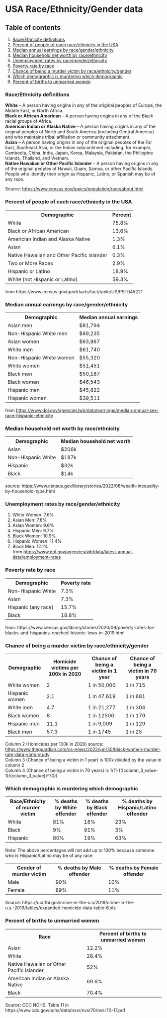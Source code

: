 # USA Race/Ethnicity/Gender data

## Table of contents
1. [Race/Ethnicity definitions](#race_ethnicity_definitions)
2. [Percent of people of each race/ethnicity in the USA](#percent_of_each_race)
3. [Median annual earnings by race/gender/ethnicity](#median_annual_earnings)
4. [Median household net worth by race/ethnicity](#median_household_net_worth)
5. [Unemployment rates by race/gender/ethnicity](#unemployment_rate)
6. [Poverty rate by race](#poverty_rate)
7. [Chance of being a murder victim by race/ethnicity/gender](#chance_of_being_murder_victim)
8. [Which demographic is murdering which demographic](#which_demographic_is_murdering_which_demographic)
9. [Percent of births to unmarried women](#percent_of_births_to_unmarried_women)

### Race/Ethnicity definitions <a name="race_ethnicity_definitions"></a>
<b>White</b> – A person having origins in any of the original peoples of Europe, the Middle East, or North Africa.<br>
<b>Black or African American</b> – A person having origins in any of the Black racial groups of Africa.<br>
<b>American Indian or Alaska Native</b> – A person having origins in any of the original peoples of North and South America (including Central America) and who maintains tribal affiliation or community attachment.<br>
<b>Asian</b> – A person having origins in any of the original peoples of the Far East, Southeast Asia, or the Indian subcontinent including, for example, Cambodia, China, India, Japan, Korea, Malaysia, Pakistan, the Philippine Islands, Thailand, and Vietnam.<br>
<b>Native Hawaiian or Other Pacific Islander</b> – A person having origins in any of the original peoples of Hawaii, Guam, Samoa, or other Pacific Islands.<br>
People who identify their origin as Hispanic, Latino, or Spanish may be of any race.

Source: https://www.census.gov/topics/population/race/about.html


### Percent of people of each race/ethnicity in the USA <a name="percent_of_each_race"></a>
<table>
  <tr><th>Demographic</th><th>Percent</th></tr>
  <tr><td>White</td><td>75.8%</td></tr>
  <tr><td>Black or African American</td><td>13.6%</td></tr>
  <tr><td>Americian Indian and Alaska Native</td><td>1.3%</td></tr>
  <tr><td>Asian</td><td>6.1%</td></tr>
  <tr><td>Native Hawaiian and Other Pacific Islander</td><td>0.3%</td></tr>
  <tr><td>Two or More Races</td><td>2.9%</td></tr>
  <tr><td>Hispanic or Latino</td><td>18.9%</td></tr>
  <tr><td>White (not Hispanic or Latino)</td><td>59.3%</td></tr>
</table>
from https://www.census.gov/quickfacts/fact/table/US/PST045221

### Median annual earnings by race/gender/ethnicity <a name="median_annual_earnings"></a>
<table>
  <tr><th>Demographic</th><th>Median annual earnings</th></tr>
  <tr><td>Asian men</td><td>$81,794</td></tr>
  <tr><td>Non-Hispanic White men</td><td>$69,235</td></tr>
  <tr><td>Asian women</td><td>$63,867</td></tr>
  <tr><td>White men</td><td>$61,740</td></tr>
  <tr><td>Non-Hispanic White women</td><td>$55,320</td></tr>
  <tr><td>White women</td><td>$51,451</td></tr>
  <tr><td>Black men</td><td>$50,187</td></tr>
  <tr><td>Black women</td><td>$46,543</td></tr>
  <tr><td>Hispanic men</td><td>$45,822</td></tr>
  <tr><td>Hispanic women</td><td>$39,511</td></tr>
</table>
  
from https://www.dol.gov/agencies/wb/data/earnings/median-annual-sex-race-hispanic-ethnicity

### Median household net worth by race/ethnicity <a name = "median_household_net_worth"></a>
<table>
  <tr><th>Demographic</th><th>Median household net worth</th></tr>
  <tr><td>Asian</td><td>$206k</td></tr>
  <tr><td>Non-Hispanic White</td><td>$187k</td></tr>
  <tr><td>Hispanic</td><td>$32k</td></tr>
  <tr><td>Black</td><td>$14k</td></tr>
</table>
source: https://www.census.gov/library/stories/2022/08/wealth-inequality-by-household-type.html

### Unemployment rates by race/gender/ethnicity <a name="unemployment_rate"></a>
1) White Women: 7.6%<br>
2) Asian Men: 7.8%<br>
3) Asian Women: 9.6%<br>
4) Hispanic Men: 9.7%<br>
5) Black Women: 10.9%<br>
6) Hispanic Women: 11.4%<br>
7) Black Men: 12.1%<br>
from https://www.dol.gov/agencies/wb/data/latest-annual-data/employment-rates
 
### Poverty rate by race <a name="poverty_rate"></a>
<table>
  <tr><th>Demographic</th><th>Poverty rate</th></tr>
  <tr><td>Non-Hispanic White</td><td>7.3%</td></tr>
  <tr><td>Asian</td><td>7.3%</td></tr>
  <tr><td>Hispanic (any race)</td><td>15.7%</td></tr>
  <tr><td>Black</td><td>18.8%</td></tr>
</table>
from: https://www.census.gov/library/stories/2020/09/poverty-rates-for-blacks-and-hispanics-reached-historic-lows-in-2019.html

### Chance of being a murder victim by race/ethnicity/gender <a name = "chance_of_being_murder_victim"></a>

<table>
  <tr>
    <th>Demographic</th>
    <th>Homicide victims per 100k in 2020</th>
    <th>Chance of being a victim in 1 year</th>
    <th>Chance of being a victim in 70 years</th>
  </tr>
  <tr>
    <td>White women</td>
    <td>2</td>
    <td>1 in 50,000</td>
    <td>1 in 715</td>
  </tr>
  <tr>
    <td>Hispanic women</td>
    <td>2.1</td>
    <td>1 in 47,619</td>
    <td>1 in 681</td>
  </tr>
  <tr>
    <td>White men</td>
    <td>4.7</td>
    <td>1 in 21,277</td>
    <td>1 in 304</td>
  </tr>
  <tr>
    <td>Black women</td>
    <td>8</td>
    <td>1 in 12500</td>
    <td>1 in 179</td>
  </tr>
  <tr>
    <td>Hispanic men</td>
    <td>11.1</td>
    <td>1 in 9,009</td>
    <td>1 in 129</td>
  </tr>
  <tr>
    <td>Black men</td>
    <td>57.3</td>
    <td>1 in 1745</td>
    <td>1 in 25</td>
  </tr>
</table>

Column 2 (Homicides per 100k in 2020) source: https://www.theguardian.com/us-news/2022/jun/30/black-women-murder-rate-data-stats-study<br>
Column 3 (Chance of being a victim in 1 year) is 100k divided by the value in column 2<br>
Column 4 (Chance of being a victim in 70 years) is 1/(1-(((column_3_value-1)/(column_3_value))^70))

### Which demographic is murdering which demographic <a name = "which_demographic_is_murdering_which_demographic"></a>
<table>
  <th>Race/Ethnicity of murder victim</th>
  <th>% deaths by White offender</th>
  <th>% deaths by Black offender</th>
  <th>% deaths by Hispanic/Latino offender</th>
  <tr>
    <td>White</td>
    <td>81%</td>
    <td>18%</td>
    <td>23%</td>
  </tr>
  <tr>
    <td>Black</td>
    <td>9%</td>
    <td>91%</td>
    <td>3%</td>
  </tr>
  <tr>
    <td>Hispanic</td>
    <td>80%</td>
    <td>19%</td>
    <td>63%</td>
  </tr>
</table>
Note: The above percentages will not add up to 100% because someone who is Hispanic/Latino may be of any race
<table>
  <th>Gender of murder victim</th>
  <th>% deaths by Male offender</th>
  <th>% deaths by Female offender</th>
  <tr>
    <td>Male</td>
    <td>90%</td>
    <td>10%</td>
  </tr>
  <tr>
    <td>Female</td>
    <td>89%</td>
    <td>11%</td>
  </tr>
</table>
Source: https://ucr.fbi.gov/crime-in-the-u.s/2019/crime-in-the-u.s.-2019/tables/expanded-homicide-data-table-6.xls


### Percent of births to unmarried women <a name = "percent_of_births_to_unmarried_women"></a>
<table>
<tr>
  <th>Race</th>
  <th>Percent of births to unmarried women</th>
  </tr>
  <tr>
  <td>Asian</td>
  <td>12.2%</td>
  </tr>
  <tr><td>White</td><td>28.4%</td></tr>
  <tr><td>Native Hawaiian or Other Pacific Islander</td><td>52%</td></tr>
  <tr><td>American Indian or Alaska Native</td><td>69.6%</td></tr>
  <tr><td>Black</td><td>70.4%</td></tr>
  </table>
Source: CDC NCHS. Table 11 in https://www.cdc.gov/nchs/data/nvsr/nvsr70/nvsr70-17.pdf
